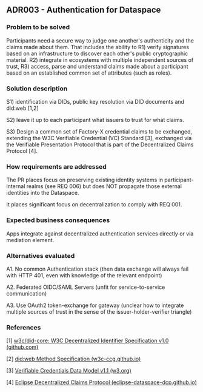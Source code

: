 ## ADR003 - Authentication for Dataspace

### Problem to be solved

Participants need a secure way to judge one another's authenticity and the claims made about them. That includes the
ability to
R1) verify signatures based on an infrastructure to discover each other's public cryptographic material.
R2) integrate in ecosystems with multiple independent sources of trust,
R3) access, parse and understand claims made about a participant based on an established common set of attributes (such
as roles).

### Solution description

S1) identification via DIDs, public key resolution via DID documents and did:web [1,2]

S2) leave it up to each participant what issuers to trust for what claims.

S3) Design a common set of Factory-X credential claims to be exchanged, extending the W3C Verifiable Credential (VC)
Standard [3], exchanged via the Verifiable Presentation Protocol that is part of the Decentralized Claims Protocol [4].

### How requirements are addressed

The PR places focus on preserving existing identity systems in participant-internal realms (see REQ 006) but does NOT
propagate those external identities into the Dataspace.

It places significant focus on decentralization to comply with REQ 001.

### Expected business consequences

Apps integrate against decentralized authentication services directly or via mediation element.

### Alternatives evaluated

A1. No common Authentication stack (then data exchange will always fail with HTTP 401, even with knowledge of the
relevant endpoint)

A2. Federated OIDC/SAML Servers (unfit for service-to-service communication)

A3. Use OAuth2 token-exchange for gateway (unclear how to integrate multiple sources of trust in the sense of the
issuer-holder-verifier triangle)

### References

[1] [w3c/did-core: W3C Decentralized Identifier Specification v1.0 (github.com)](https://www.w3.org/TR/did/)

[2] [did:web Method Specification (w3c-ccg.github.io)](https://w3c-ccg.github.io/did-method-web/)

[3] [Verifiable Credentials Data Model v1.1 (w3.org)](https://www.w3.org/TR/2022/REC-vc-data-model-20220303/)

[4] [Eclipse Decentralized Claims Protocol (eclipse-dataspace-dcp.github.io)](https://eclipse-dataspace-dcp.github.io/decentralized-claims-protocol/)